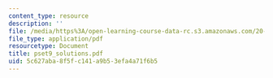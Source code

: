 ```yaml
---
content_type: resource
description: ''
file: /media/https%3A/open-learning-course-data-rc.s3.amazonaws.com/20-011j-statistical-thermodynamics-of-biomolecular-systems-be-011j-spring-2004/5c627aba8f5fc141a9b53efa4a71f6b5_pset9_solutions.pdf
file_type: application/pdf
resourcetype: Document
title: pset9_solutions.pdf
uid: 5c627aba-8f5f-c141-a9b5-3efa4a71f6b5
---
```

